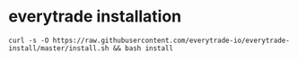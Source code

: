 # everytrade installation

```shell
curl -s -O https://raw.githubusercontent.com/everytrade-io/everytrade-install/master/install.sh && bash install
```
